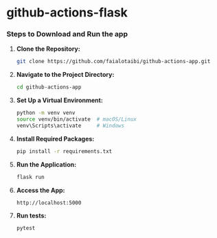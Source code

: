 # github-actions-flask

### Steps to Download and Run the app

1. **Clone the Repository:**

     ```bash
     git clone https://github.com/faialotaibi/github-actions-app.git
     ```

2. **Navigate to the Project Directory:**
   ```bash
   cd github-actions-app
   ```

3. **Set Up a Virtual Environment:**
   ```bash
   python -m venv venv
   source venv/bin/activate  # macOS/Linux
   venv\Scripts\activate     # Windows
   ```

4. **Install Required Packages:**
   ```bash
   pip install -r requirements.txt
   ```

5. **Run the Application:**
   ```bash
   flask run
   ```

6. **Access the App:**
   
   ```
   http://localhost:5000
   ```
7. **Run tests:**
   
   ```
   pytest
   ```
